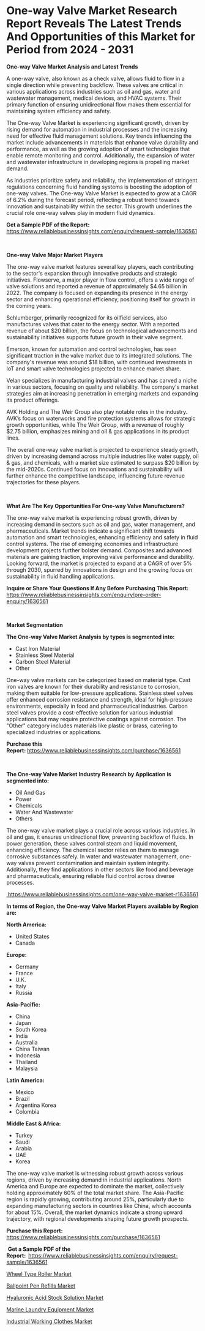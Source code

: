 <p><h1>One-way Valve Market Research Report Reveals The Latest Trends And Opportunities of this Market for Period from 2024 - 2031</h1></p><p><strong>One-way Valve Market Analysis and Latest Trends</strong></p>
<p><p>A one-way valve, also known as a check valve, allows fluid to flow in a single direction while preventing backflow. These valves are critical in various applications across industries such as oil and gas, water and wastewater management, medical devices, and HVAC systems. Their primary function of ensuring unidirectional flow makes them essential for maintaining system efficiency and safety.</p><p>The One-way Valve Market is experiencing significant growth, driven by rising demand for automation in industrial processes and the increasing need for effective fluid management solutions. Key trends influencing the market include advancements in materials that enhance valve durability and performance, as well as the growing adoption of smart technologies that enable remote monitoring and control. Additionally, the expansion of water and wastewater infrastructure in developing regions is propelling market demand.</p><p>As industries prioritize safety and reliability, the implementation of stringent regulations concerning fluid handling systems is boosting the adoption of one-way valves. The One-way Valve Market is expected to grow at a CAGR of 6.2% during the forecast period, reflecting a robust trend towards innovation and sustainability within the sector. This growth underlines the crucial role one-way valves play in modern fluid dynamics.</p></p>
<p><strong>Get a Sample PDF of the Report:&nbsp;</strong> <a href="https://www.reliablebusinessinsights.com/enquiry/request-sample/1636561">https://www.reliablebusinessinsights.com/enquiry/request-sample/1636561</a></p>
<p>&nbsp;</p>
<p><strong>One-way Valve Major Market Players</strong></p>
<p><p>The one-way valve market features several key players, each contributing to the sector's expansion through innovative products and strategic initiatives. Flowserve, a major player in flow control, offers a wide range of valve solutions and reported a revenue of approximately $4.65 billion in 2022. The company is focused on expanding its presence in the energy sector and enhancing operational efficiency, positioning itself for growth in the coming years.</p><p>Schlumberger, primarily recognized for its oilfield services, also manufactures valves that cater to the energy sector. With a reported revenue of about $20 billion, the focus on technological advancements and sustainability initiatives supports future growth in their valve segment.</p><p>Emerson, known for automation and control technologies, has seen significant traction in the valve market due to its integrated solutions. The company's revenue was around $18 billion, with continued investments in IoT and smart valve technologies projected to enhance market share.</p><p>Velan specializes in manufacturing industrial valves and has carved a niche in various sectors, focusing on quality and reliability. The company's market strategies aim at increasing penetration in emerging markets and expanding its product offerings.</p><p>AVK Holding and The Weir Group also play notable roles in the industry. AVK’s focus on waterworks and fire protection systems allows for strategic growth opportunities, while The Weir Group, with a revenue of roughly $2.75 billion, emphasizes mining and oil & gas applications in its product lines.</p><p>The overall one-way valve market is projected to experience steady growth, driven by increasing demand across multiple industries like water supply, oil & gas, and chemicals, with a market size estimated to surpass $20 billion by the mid-2020s. Continued focus on innovations and sustainability will further enhance the competitive landscape, influencing future revenue trajectories for these players.</p></p>
<p>&nbsp;</p>
<p><strong>What Are The Key Opportunities For One-way Valve Manufacturers?</strong></p>
<p><p>The one-way valve market is experiencing robust growth, driven by increasing demand in sectors such as oil and gas, water management, and pharmaceuticals. Market trends indicate a significant shift towards automation and smart technologies, enhancing efficiency and safety in fluid control systems. The rise of emerging economies and infrastructure development projects further bolster demand. Composites and advanced materials are gaining traction, improving valve performance and durability. Looking forward, the market is projected to expand at a CAGR of over 5% through 2030, spurred by innovations in design and the growing focus on sustainability in fluid handling applications.</p></p>
<p><strong>Inquire or Share Your Questions If Any Before Purchasing This Report:</strong> <a href="https://www.reliablebusinessinsights.com/enquiry/pre-order-enquiry/1636561">https://www.reliablebusinessinsights.com/enquiry/pre-order-enquiry/1636561</a></p>
<p>&nbsp;</p>
<p><strong>Market Segmentation</strong></p>
<p><strong>The One-way Valve Market Analysis by types is segmented into:</strong></p>
<p><ul><li>Cast Iron Material</li><li>Stainless Steel Material</li><li>Carbon Steel Material</li><li>Other</li></ul></p>
<p><p>One-way valve markets can be categorized based on material type. Cast iron valves are known for their durability and resistance to corrosion, making them suitable for low-pressure applications. Stainless steel valves offer enhanced corrosion resistance and strength, ideal for high-pressure environments, especially in food and pharmaceutical industries. Carbon steel valves provide a cost-effective solution for various industrial applications but may require protective coatings against corrosion. The "Other" category includes materials like plastic or brass, catering to specialized industries or applications.</p></p>
<p><strong>Purchase this Report:&nbsp;</strong><a href="https://www.reliablebusinessinsights.com/purchase/1636561">https://www.reliablebusinessinsights.com/purchase/1636561</a></p>
<p>&nbsp;</p>
<p><strong>The One-way Valve Market Industry Research by Application is segmented into:</strong></p>
<p><ul><li>Oil And Gas</li><li>Power</li><li>Chemicals</li><li>Water And Wastewater</li><li>Others</li></ul></p>
<p><p>The one-way valve market plays a crucial role across various industries. In oil and gas, it ensures unidirectional flow, preventing backflow of fluids. In power generation, these valves control steam and liquid movement, enhancing efficiency. The chemical sector relies on them to manage corrosive substances safely. In water and wastewater management, one-way valves prevent contamination and maintain system integrity. Additionally, they find applications in other sectors like food and beverage and pharmaceuticals, ensuring reliable fluid control across diverse processes.</p></p>
<p><a href="https://www.reliablebusinessinsights.com/one-way-valve-market-r1636561">&nbsp;https://www.reliablebusinessinsights.com/one-way-valve-market-r1636561</a></p>
<p><strong>In terms of Region, the One-way Valve Market Players available by Region are:</strong></p>
<p>
    <p> <strong> North America: </strong>
        <ul>
            <li>United States</li>
            <li>Canada</li>
        </ul>
        </p> 
    <p> <strong> Europe: </strong>
        <ul>
            <li>Germany</li>
            <li>France</li>
            <li>U.K.</li>
            <li>Italy</li>
            <li>Russia</li>
        </ul>
        </p> 
    <p> <strong> Asia-Pacific: </strong>
        <ul>
            <li>China</li>
            <li>Japan</li>
            <li>South Korea</li>
            <li>India</li>
            <li>Australia</li>
            <li>China Taiwan</li>
            <li>Indonesia</li>
            <li>Thailand</li>
            <li>Malaysia</li>
        </ul>
        </p> 
    <p> <strong> Latin America: </strong>
        <ul>
            <li>Mexico</li>
            <li>Brazil</li>
            <li>Argentina Korea</li>
            <li>Colombia</li>
        </ul>
        </p> 
    <p> <strong> Middle East & Africa: </strong>
        <ul>
            <li>Turkey</li>
            <li>Saudi</li>
            <li>Arabia</li>
            <li>UAE</li>
            <li>Korea</li>
        </ul>
    </p>
    </p>
<p><p>The one-way valve market is witnessing robust growth across various regions, driven by increasing demand in industrial applications. North America and Europe are expected to dominate the market, collectively holding approximately 60% of the total market share. The Asia-Pacific region is rapidly growing, contributing around 25%, particularly due to expanding manufacturing sectors in countries like China, which accounts for about 15%. Overall, the market dynamics indicate a strong upward trajectory, with regional developments shaping future growth prospects.</p></p>
<p><strong>Purchase this Report: </strong><a href="https://www.reliablebusinessinsights.com/purchase/1636561">https://www.reliablebusinessinsights.com/purchase/1636561</a></p>
<p>&nbsp;<strong>Get a Sample PDF of the Report:&nbsp;&nbsp;</strong><a href="https://www.reliablebusinessinsights.com/enquiry/request-sample/1636561">https://www.reliablebusinessinsights.com/enquiry/request-sample/1636561</a></p>
<p><strong></strong></p>
<p><p><a href="https://medium.com/@daisyemmeline/wheel-type-roller-market-trends-and-analysis-opportunities-and-challenges-for-future-growth-017d86a19493">Wheel Type Roller Market</a></p><p><a href="https://issuu.com/reportprime-2/docs/ballpoint-pen-refills-market-size-2_75c7e64ba87a07">Ballpoint Pen Refills Market</a></p><p><a href="https://issuu.com/reportprime-2/docs/hyaluronic-acid-stock-solution-mark_42f796fe22464c">Hyaluronic Acid Stock Solution Market</a></p><p><a href="https://www.linkedin.com/pulse/emerging-marine-laundry-equipment-market-opportunities-analysis-zmgze?trackingId=FNQOITOxRJ22Q6l3JW1%2F2Q%3D%3D">Marine Laundry Equipment Market</a></p><p><a href="https://github.com/alesiasc0na/Market-Research-Report-List-1/blob/main/industrial-working-clothes-market.md">Industrial Working Clothes Market</a></p></p>